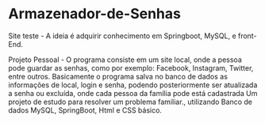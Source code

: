 # Armazenador-de-Senhas
Site teste - A ideia é adquirir conhecimento em Springboot, MySQL, e front-End.

Projeto Pessoal -
O programa consiste em um site local, onde a pessoa pode guardar as senhas, como por exemplo: Facebook, Instagram, Twitter, entre outros.
Basicamente o programa salva no banco de dados as informações de local, login e senha, podendo posteriormente ser atualizada a senha ou excluída, onde cada pessoa da família pode está cadastrada
Um projeto de estudo para resolver um problema familiar., utilizando Banco de dados MySQL, SpringBoot, Html e CSS básico.
